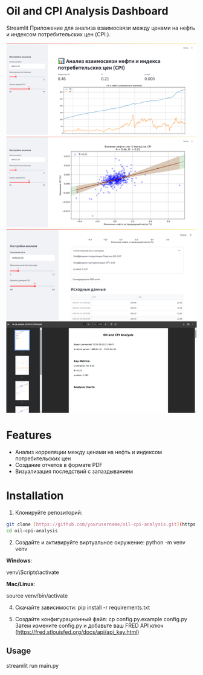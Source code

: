 # Oil and CPI Analysis Dashboard

Streamlit Приложение для анализа взаимосвязи между ценами на нефть и индексом потребительских цен (CPI.).

![App Screenshot](screenshots/1.png)
![App Screenshot](screenshots/2.png)
![App Screenshot](screenshots/3.png)
![App Screenshot](screenshots/4.png)

# Features
- Анализ корреляции между ценами на нефть и индексом потребительских цен
- Создание отчетов в формате PDF
- Визуализация последствий с запаздыванием

# Installation

1. Клонируйте репозиторий:
```bash
git clone [https://github.com/yourusername/oil-cpi-analysis.git](https://github.com/Mihail15315/oil-cpi-analysis.git)
cd oil-cpi-analysis
```

2. Создайте и активируйте виртуальное окружение:
python -m venv venv
  
**Windows**:
  
venv\Scripts\activate
  
**Mac/Linux**:
  
source venv/bin/activate

4. Скачайте зависимости:
pip install -r requirements.txt

5. Создайте конфигурационный файл:
cp config.py.example config.py
Затем измените config.py и добавьте ваш FRED API ключ (https://fred.stlouisfed.org/docs/api/api_key.html)

## Usage
streamlit run main.py
